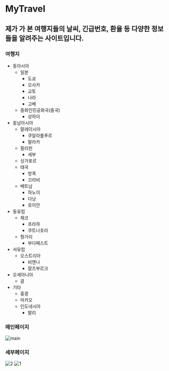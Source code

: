 # MyTravel
## 제가 가 본 여행지들의 날씨, 긴급번호, 환율 등 다양한 정보들을 알려주는 사이트입니다.
### 여행지
* 동아시아
    - 일본
        + 도쿄
        + 오사카
        + 교토
        + 나라
        + 고베
    - 중화인민공화국(중국)
        + 상하이
* 동남아시아
    - 말레이시아
        + 쿠알라룸푸르
        + 말라카
    - 필리핀
        + 세부
    - 싱가포르
    - 태국
        + 방콕
        + 끄라비
    - 베트남
        + 하노이
        + 다낭
        + 호이안
* 동유럽
    - 체코
        + 프라하
        + 쿠트나호라
    - 헝가리
        + 부다페스트
* 서유럽
    - 오스트리아
        + 비엔나
        + 잘츠부르크
* 오세아니아
    - 괌
* 기타
    - 홍콩
    - 마카오
    - 인도네시아
        + 발리
### 메인페이지
![main](https://user-images.githubusercontent.com/53562213/96367047-73249800-1186-11eb-9c37-f4735304d42b.png)
### 세부페이지
![2](https://user-images.githubusercontent.com/53562213/111330054-f5bc6f80-86b2-11eb-9141-193f05f0b79a.PNG)
![1](https://user-images.githubusercontent.com/53562213/111329761-b5f58800-86b2-11eb-8cb9-37a79223cf70.PNG)
